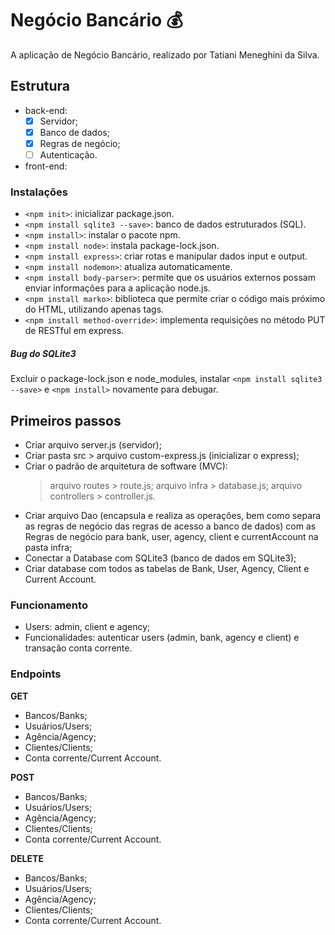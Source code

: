 # Negócio Bancário :moneybag:	

A aplicação de Negócio Bancário, realizado por Tatiani Meneghini da Silva.

## Estrutura
- back-end: 
    - [X] Servidor;
    - [X] Banco de dados;
    - [X] Regras de negócio;
    - [ ] Autenticação.
- front-end: 

### Instalações
- `<npm init>`: inicializar package.json.
- `<npm install sqlite3 --save>`: banco de dados estruturados (SQL).
- `<npm install>`: instalar o pacote npm.
- `<npm install node>`: instala package-lock.json.
- `<npm install express>`: criar rotas e manipular dados input e output.
- `<npm install nodemon>`: atualiza automaticamente.
- `<npm install body-parser>`: permite que os usuários externos possam enviar informações para a aplicação node.js.
- `<npm install marko>`: biblioteca que permite criar o código mais próximo do HTML, utilizando apenas tags.
- `<npm install method-override>`: implementa requisições no método PUT de RESTful em express.

##### Bug do SQLite3
Excluir o package-lock.json e node_modules, instalar `<npm install sqlite3 --save>` e `<npm install>` novamente para debugar.

## Primeiros passos
- Criar arquivo server.js (servidor);
- Criar pasta src > arquivo custom-express.js (inicializar o express);
- Criar o padrão de arquitetura de software (MVC): 
    > arquivo routes > route.js;
    > arquivo infra > database.js;
    > arquivo controllers > controller.js.
- Criar arquivo Dao (encapsula e realiza as operações, bem como separa as regras de negócio das regras de acesso a banco de dados) com as Regras de negócio para bank, user, agency, client e currentAccount na pasta infra;
- Conectar a Database com SQLite3 (banco de dados em SQLite3);
- Criar database com todos as tabelas de Bank, User, Agency, Client e Current Account.

### Funcionamento
- Users: admin, client e agency;
- Funcionalidades: autenticar users (admin, bank, agency e client) e transação conta corrente.

### Endpoints
**GET**
- Bancos/Banks;
- Usuários/Users;
- Agência/Agency;
- Clientes/Clients;
- Conta corrente/Current Account.

**POST**
- Bancos/Banks;
- Usuários/Users;
- Agência/Agency;
- Clientes/Clients;
- Conta corrente/Current Account.

**DELETE**
- Bancos/Banks;
- Usuários/Users;
- Agência/Agency;
- Clientes/Clients;
- Conta corrente/Current Account.
